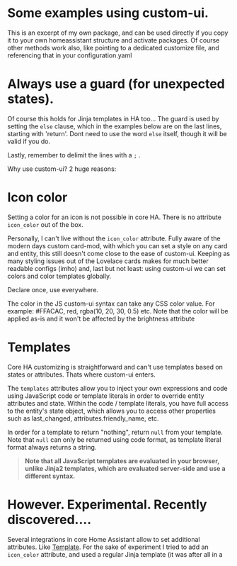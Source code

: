 # Some examples using custom-ui.

This is an excerpt of my own package, and can be used
directly if you copy it to your own homeassistant structure and activate packages. Of
course other methods work also, like pointing to a dedicated customize file, and
referencing that in your configuration.yaml

# Always use a guard (for unexpected states).
Of course this holds for Jinja templates in HA too...
The guard is used by setting the `else` clause, which in the examples below are on the
last lines, starting with 'return'. Dont need to use the word `else` itself, though it
will be valid if you do.

Lastly, remember to delimit the lines with a `;` .

Why use custom-ui? 2 huge reasons:

# Icon color

Setting a color for an icon is not possible in core HA. There is no attribute `icon_color` out of the box.

Personally, I can't live without the `icon_color` attribute. Fully aware of the modern days custom card-mod, with which you can set a style on any card and entity, this still doesn't come close to the ease of custom-ui. Keeping as many styling issues out of the Lovelace cards makes for much better readable configs (imho) and, last but not least: using custom-ui we can set colors and color templates globally. 

Declare once, use everywhere. 

The color in the JS custom-ui syntax can take any CSS color value. For example: #FFACAC, red, rgba(10, 20, 30, 0.5) etc.
Note that the color will be applied as-is and it won't be affected by the brightness attribute

# Templates
Core HA customizing is straightforward and can't use templates based on states or attributes. Thats where custom-ui enters.

The `templates` attributes allow you to inject your own expressions and code using JavaScript code or template literals in order to override entity attributes and state.
Within the code / template literals, you have full access to the entity's state object, which allows you to access other properties such as last_changed,
attributes.friendly_name, etc.

In order for a template to return "nothing", return `null` from your template. Note that `null` can only be returned using code format,
as template literal format always returns a string.

> **Note that all JavaScript templates are evaluated in your browser, unlike Jinja2 templates, which are evaluated server-side and use a different syntax.**

# However. Experimental. Recently discovered....

Several integrations in core Home Assistant allow to set additional attributes. Like [Template](https://www.home-assistant.io/integrations/template/#attributes).
For the sake of experiment I tried to add an `icon_color` attribute, and used a regular Jinja template (it was after all in a <template> entity) on that attribute. To my surprise this works perfectly. And even better than before, because we can use the `this` variable.
 
This hasnt been tested thoroughly yet, but nothing seems to be causing trouble, and the templates are rendered completely in sync with state changes.
 
Example:

```
template:

  - sensor:

    - unique_id: doors
      name: Doors
      state: >
        {%- set count = expand(state_attr('binary_sensor.inside_doors','entity_id'),
                               state_attr('binary_sensor.outside_doors','entity_id'))
                               |selectattr('state','==','on')
                               |list|count %}
        {{count}}
      icon: >
        {{'mdi:door-open' if this.state|int(default=0) > 0 else 'mdi:door-closed'}}
      attributes:
        icon_color: >
          {{'var(--alert-color)' if this.state|int(default=0) > 0 else 'var(--primary-color)'}}
```
Note: this is functionality provided by Custom-ui so yes, that still needs to be correctly installed for the template above to work

# Hide attributes
To hide attributes in the `more-info` popup, you need to add the `hide_attributes` customization option under the entity in `customize.yaml` or in the global customize configuration `customize_glob.yaml`. 

Single attributes can be hidden by listing them under the corresponding entity (or global definition) or you can choose to hide all attributes by adding the new `all` entry.

If you dont need the functionality above, don't use custom-ui. Since you came here looking for examples, I take it you do, so read on ;-)

### Available variables
#### Global variables
Those variables allow one entity to set state / attribute based on another entity or some other "external" thing. Using those hurts UI performance,
so use them only if you indeed want an entity to depend on something external.

`hass` - the hass object

`entities` - a map object from `entity_id` to state objects.

#### Local Variables
`entity` - the state object for the current entity.
 Note that if you are using device or context aware attributes then the object you get is already modified.

`attributes` attributes map of the current entity. Shortcut for `entity.attributes`.

`attribute` the original (non-template) value of the attribute being calculated by a template.

`state` the original (non-template) state of the entity.

### Formats
You can provide the template in two different formats.
*   If the template contains the word `return` it will be treated as raw JavaScript code.
*   Otherwise it will be treated as JavaScript template literal that returns a string.

> Source: [Original custom-ui doc on Templates](https://github.com/andrey-git/home-assistant-custom-ui/blob/master/docs/templates.md).

```yaml
##########################################################################################
# Domain
# this is by far the most powerful option. Set and forget, and never have to set any Style
# in a Lovelace card. Do remember that customizing an individual entity overrides domain
# or global customizations.
# If customizing an entity belonging to one these domains, you have to customize it
# completely
##########################################################################################

homeassistant:
  customize_domain:

    automation:
      templates: &state_color  # <-- define a yaml anchor here
        icon_color: >
          if (state === 'on') return 'gold';
          return 'steelblue';

# or use a theme variable:

      templates: &state_color
        icon_color: >
          if (state === 'on') return 'var(--primary-color)';
          return 'steelblue';

    binary_sensor:
      templates:
        <<: *state_color  # <-- and use it on any other entity in this file
  
    input_boolean:
      templates: *state_color # <-- or even shorter like this
  
    switch:
      templates:
        icon: >
          if (state === 'on') return 'mdi:toggle-switch';
          return 'mdi:toggle-switch-off';
        <<: *state_color

##########################################################################################
# Glob
# second powerful option used in Homeassistant, profits enormously of custom-ui.
##########################################################################################

  customize_glob:
    # All Entities - Hide Templates & Icon Color
    # Note that yaml keys can't start with an asterisk. Use quotes in that case:
    "*.*":
      hide_attributes:
        - templates
        - icon_color
        - all # <-- this hides, well, all attributes ;-)
    
    light.hue_ambiance_spot_*:
      icon: mdi:spotlight-beam
    
    device_tracker.*_bt:
      templates:
        icon: >
          if (state === 'home') return 'mdi:bluetooth';
          return 'mdi:bluetooth-off';
        icon_color: >
          if (state === 'home') return 'blue';
          return 'grey';
    
    device_tracker.*laptop*:
      templates: &device_color
        icon_color: >
          if (state === 'home') return 'gold';
          return 'steelblue';
    
    device_tracker.ipad*:
      templates:
        <<: *device_color
    
    device_tracker.googlehome_*:
      templates:
        icon_color: >
          if (state === 'home') return 'rgb(0,128,0)';
          return 'rgb(255,0,0)';

# as stated in the readme, any valid Css color code is allowed.
# above 'rgb(1,2,3)' is identical to using the color names 'green' and 'red'

    input_number.*_volume:
      templates: # state is a string
        icon: >
          if (state === '0.0') return 'mdi:volume-off';
          if (state <= '0.3') return 'mdi:volume-low';
          if (state <= '0.6') return 'mdi:volume-medium';
          return 'mdi:volume-high';
        icon_color: >
          if (state === '0.0') return 'darkblue';
          if (state <= '0.1') return 'mediumblue';
          if (state <= '0.2') return 'blue';
          if (state <= '0.3') return 'dodgerblue';
          if (state <= '0.4') return 'lightblue';
          if (state <= '0.5') return 'turquoise';
          if (state <= '0.6') return 'green';
          if (state <= '0.7') return 'darkgreen';
          if (state <= '0.8') return 'orange';
          if (state <= '0.9') return 'crimson';
          return 'firebrick';
    
    sensor.*_sensor*temperature:
      templates: # state is a number
        icon_color: >
          if (state < -20) return 'black';
          if (state < -15) return 'navy';
          if (state < -10) return 'darkblue';
          if (state < -5) return 'mediumblue';
          if (state < 0) return 'blue';
          if (state < 5) return 'dodgerblue';
          if (state < 10) return 'lightblue';
          if (state < 15) return 'turquoise';
          if (state < 20) return 'green';
          if (state < 25) return 'darkgreen';
          if (state < 30) return 'orange';
          if (state < 35) return 'crimson';
          return 'firebrick';
    
    sensor.*_bewegingssensor:
      templates: &battery_color
        icon_color: >
          if (state > 75) return 'green';
          if (state > 50) return 'gold';
          if (state > 25) return 'orange';
          if (state > 10) return 'brown';
          return 'red';
    
    sensor.*_dimmer:
      templates:
        <<: *battery_color
    
    sensor.*_afstandsbediening*:
      templates:
        <<: *battery_color
    
    switch.sw_boiler_bijkeuken*:
      templates:
        icon: >
          if (state === 'on') return 'mdi:water-boiler';
          return 'mdi:water-boiler-off';
        <<: *state_color # remember this one? defined in the Domain above, also use here.
                         # Yaml anchors are defined per text file. Within that file you
                         # can re-use them anywhere.
                         # You can NOT use anchors from another file.
    
    switch.sw_freezer_bijkeuken*:
      templates:
        icon: >
          if (state === 'on') return 'mdi:fridge';
          return 'mdi:fridge-outline';
        <<: *state_color
    
    sensor.synology_exceeded_max_bad_sectors_*:
      templates:
        icon: >
          if (state === 'True') return 'mdi:alert-circle';
          return 'mdi:check-circle';
        icon_color: >
          if (state === 'True') return 'red';
          return 'green';
    
    sensor.synology_status_*:
      templates:
        icon_color: >
          if (state === 'warning') return 'red';
          return 'green';
    
    sensor.synology_below_min_remaining_life_*:
      templates:
        icon: >
          if (state == 'True') return 'mdi:alert-circle';
          return 'mdi:check-circle';
        icon_color: >
          if (state === 'True') return 'red';
          return 'green';
    
    sensor.*_motion_sensor_sensitivity:
      templates:
        icon: >
          return 'mdi:numeric-' + state + '-box-multiple-outline';
        icon_color: >
          if (state === '0') return 'grey';
          if (state === '1') return 'blue';
          if (state === '2') return 'green';
          if (state === '3') return 'orange';
          return 'red';

# This is another fine example, and very powerful using entity_picture on state:
    sensor.dark_sky*icon*:
      templates:
        entity_picture: >
          return '/local/weather/icons/' + state + '.png';

# since this doesn't have a guard, and 'unknown' could happen, I have an 'unknown.png' in
# same folder.

##########################################################################################
# Entities
# We all have some individually customized entities
##########################################################################################

  customize:
# Single Entity - Icon color
    input_boolean.development:
      hide_attributes:
        - icon_color

# or simply hide all attributes
    input_boolean.development:
      hide_attributes:
        - all

    sensor.synology_status_volume_1:
      templates:
        icon_color: >
          if (state === 'warning') return 'red';
          return 'green';
    
    device_tracker.tv_auditorium_samsung_8k:
      templates: &green_color
        icon_color: >
          if (state === 'home') return 'green';
          return 'steelblue';
    
    device_tracker.tv_library_philips:
      templates: *green_color
    
    device_tracker.ziggo_cablemodem:
      templates:
        entity_picture: >
          return '/local/devices/ziggo_' + entity.state + '.png'

# since this doesn't have a guard, and 'unknown' could happen, I have an 'unknown.png' in
# same folder.
    
    sensor.huidig_tarief:
      templates:
        icon: >
          if (state === '1') return 'mdi:numeric-1-box-multiple-outline';
          if (state === '2') return 'mdi:numeric-2-box-multiple-outline';
          return 'mdi:fire';
        icon_color: >
          if (state === '1') return 'green';
          return 'orange';

##########################################################################################
# Customize using attributes of States
##########################################################################################

# using an attribute (of the local entity)
    sensor.smart_meter:
      templates:
        icon_color: >
          if (attributes.power > 3000) return 'red';
          return green;

# using an attribute of another (global) entity
    sensor.power_consumption:
      templates:
        icon_color: >
          if (entities['sensor.smart_meter'].attributes.power > 3000) return 'red';
          return green;

##########################################################################################
# Some extravaganza ;-)
##########################################################################################

    sensor.owm_wind_bearing:
      friendly_name: Wind bearing
      templates: &direction_icon
        icon: >
          var icons = ['mdi:arrow-down','mdi:arrow-bottom-left','mdi:arrow-left',
                       'mdi:arrow-top-left','mdi:arrow-up','mdi:arrow-top-right',
                       'mdi:arrow-right','mdi:arrow-bottom-right'];
          var quadrant = Math.round(Number(state)/45);
          if (quadrant < icons.length) return icons[quadrant];
          return 'mdi:arrow-down';

# below is somewhat over the top, but it prevents one from creating template sensors for
# each and every light_level sensor
# it first creates the function to capitalize the first letter.
# also note the replace technique `/_/g`, necessary to replace all
# occurences of an '_'. The new function replaceAll() seems not to work just yet in all
# browsers. Lastly, note the 'escaped quotes', using `\'string\'`, necessary to have a quoted string
# in the returned value.
# btw, this is a glob customization so should go under `customize_glob:`

    sensor.*_sensor_light_level_raw:
      templates:
        friendly_name: >
          function capitalizeFirstLetter(string) {
              return string.charAt(0).toUpperCase() + string.slice(1).toLowerCase();
              }
          var id = entity.entity_id.split('.')[1].split('_sensor_light_level_raw')[0].replace(/_/g,' ');
          var id = capitalizeFirstLetter(id);
          if (state < 1) return id + ': dark';
          if (state < 3000 ) return id + ': bright moonlight';
          if (state < 10000) return id + ': night light';
          if (state < 17000) return id + ': dimmed light';
          if (state < 22000) return id + ': \'cosy\' living room';
          if (state < 25500 ) return id + ': \'normal\' non-task light';
          if (state < 28500) return id + ': working / reading';
          if (state < 33000) return id + ': inside daylight';
          if (state < 40000) return id + ': maximum to avoid glare';
          if (state < 51000) return id + ': clear daylight';
          return id + ': direct sunlight';
    
    input_select.sound_bite_player:
      templates: &player_icon
        icon: >
          var player = {
            'Hub':'mdi:tablet-dashboard',
            'Woonkamer':'mdi:sofa',
            'Hall':'mdi:transit-transfer',
            'Master bedroom':'mdi:human-male-female',
            'Hobbykamer':'mdi:xbox',
            'Gym':'mdi:dumbbell',
            'Office':'mdi:desktop-mac',
            'Dorm M':'mdi:human-child',
            'Dorm L':'mdi:human-child',
            'TheBoss':'mdi:cellphone-iphone'};
          return player[state] ? player[state] : 'mdi:radio-tower';

# test if a string contains another string, or test for 2 strings, and select an entity_picture
# https://community.home-assistant.io/t/add-service-integration-reload/231940/52?u=mariusthvdb

    input_select.select_integration:
      templates:
        entity_picture: >
          var path = '/local/images/integrations/';
          return state.includes('Luftdaten')
                 ? path + 'luftdaten.png'
                 : state.includes('Philips') ? path + 'hue.png'
                 : path + state.toLowerCase() + '.png';

# Dont want to use a lot of 'if' statements, but calculate based on entity? That's fine, you can use any valid
# CCS color value, and template away:

    sensor.speedtest_upload:
      icon: mdi:arrow-up
      templates:
        icon_color: >
          var hue = Math.round(Number(state)/1000*240);
          return 'hsl(' + hue + ',80%,50%)';

# or
    sensor.speedtest_download:
      icon: mdi:arrow-down
      templates:
        icon_color: >
          var r = Math.round(Number(state)/1000*240);
          return 'rgb(' + r + ',200,0)';

# the above rgb() template is not very useful, but it is shown for illustrating purposes.

# customize based on the state of another entity:
    input_boolean.flash_color:
      templates:
        icon: >
          if (state === 'on') return 'mdi:alarm-light';
          return 'mdi:alarm-light-outline';
        icon_color: >
          if (state === 'on') return entities['input_select.select_flash_color'].state.toLowerCase();
          return 'steelblue';

    sensor.*_battery:
      templates:
        icon_color: >
          if (['unavailable', 'unknown'].includes(state)) return 'brown';
          if (state <= Number(entities['input_number.battery_warning_level'].state)) return 'orange';
          if (state <= Number(entities['input_number.battery_alert_level'].state)) return 'red';
          return 'green';

##########################################################################################
# Even template the unit_of_measurement (with a guard for the startup sequence)
##########################################################################################

     binary_sensor.ha_update_available:
      templates:
        unit_of_measurement: >
          if (entities['sensor.ha_available_version']) return entities['sensor.ha_available_version'].state;
          return 'starting up';

 # or
       templates:
        unit_of_measurement: ${entities['sensor.ha_latest_version'].state}

 # Note the reference to the other entity using `entities[].state` is different from the JS templates used in eg
 # custom button-card, where a syntax with `states[].state` is used
```

# Single line notation
Though above templates all use my preferred syntax of the multiline notation, they can
also be written on single lines, as discussed in issue 29
https://github.com/Mariusthvdb/custom-ui/issues/29#issuecomment-757144431:

```yaml
homeassistant:
  customize_domain:
    device_tracker:
      templates:
        icon_color: if (state === 'home') return 'green';return 'purple';

  customize:
    binary_sensor.updater:
      templates:
        icon_color: if (state === 'on') return 'red';return 'green';

    device_tracker.hall:
      templates:
        icon_color: if (state === 'home') return 'green';return 'orange';
        icon: if (state == 'home') return 'mdi:speaker-wireless';return 'mdi:speaker-off';

    person.marius:
      templates:
        entity_picture: return '/local/images/family/marius_bmj_' + state + '.png';
```

# Ternary notation

Alternatively, you can use the ternary notation, which makes for neat and short templates
```yaml
    switch.tester:
      <<: &hide # use <<: *hide on all entities below this
        hide_attributes:
          - templates
      templates:
        icon: >
          return (state === 'on') ? 'mdi:test-tube' : 'mdi:test-tube-off';
        <<: &state_color
          icon_color: >
            return (state === 'on') ? 'var(--primary-color)' : 'grey';
```
